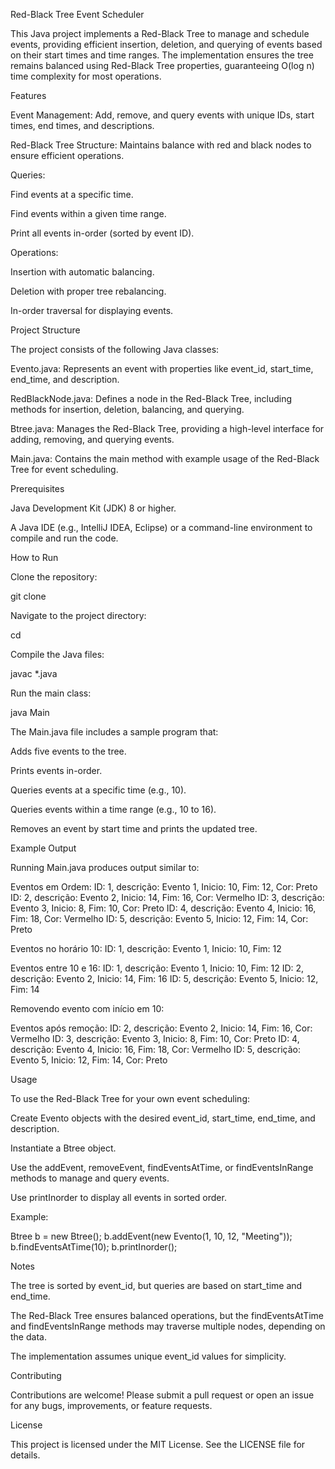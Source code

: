 Red-Black Tree Event Scheduler

This Java project implements a Red-Black Tree to manage and schedule events, providing efficient insertion, deletion, and querying of events based on their start times and time ranges. The implementation ensures the tree remains balanced using Red-Black Tree properties, guaranteeing O(log n) time complexity for most operations.

Features





Event Management: Add, remove, and query events with unique IDs, start times, end times, and descriptions.



Red-Black Tree Structure: Maintains balance with red and black nodes to ensure efficient operations.



Queries:





Find events at a specific time.



Find events within a given time range.



Print all events in-order (sorted by event ID).



Operations:





Insertion with automatic balancing.



Deletion with proper tree rebalancing.



In-order traversal for displaying events.

Project Structure

The project consists of the following Java classes:





Evento.java: Represents an event with properties like event_id, start_time, end_time, and description.



RedBlackNode.java: Defines a node in the Red-Black Tree, including methods for insertion, deletion, balancing, and querying.



Btree.java: Manages the Red-Black Tree, providing a high-level interface for adding, removing, and querying events.



Main.java: Contains the main method with example usage of the Red-Black Tree for event scheduling.

Prerequisites





Java Development Kit (JDK) 8 or higher.



A Java IDE (e.g., IntelliJ IDEA, Eclipse) or a command-line environment to compile and run the code.

How to Run





Clone the repository:

git clone <repository-url>



Navigate to the project directory:

cd <project-directory>



Compile the Java files:

javac *.java



Run the main class:

java Main

The Main.java file includes a sample program that:





Adds five events to the tree.



Prints events in-order.



Queries events at a specific time (e.g., 10).



Queries events within a time range (e.g., 10 to 16).



Removes an event by start time and prints the updated tree.

Example Output

Running Main.java produces output similar to:

Eventos em Ordem:
ID: 1, descrição: Evento 1, Inicio: 10, Fim: 12, Cor: Preto
ID: 2, descrição: Evento 2, Inicio: 14, Fim: 16, Cor: Vermelho
ID: 3, descrição: Evento 3, Inicio: 8, Fim: 10, Cor: Preto
ID: 4, descrição: Evento 4, Inicio: 16, Fim: 18, Cor: Vermelho
ID: 5, descrição: Evento 5, Inicio: 12, Fim: 14, Cor: Preto

Eventos no horário 10:
ID: 1, descrição: Evento 1, Inicio: 10, Fim: 12

Eventos entre 10 e 16:
ID: 1, descrição: Evento 1, Inicio: 10, Fim: 12
ID: 2, descrição: Evento 2, Inicio: 14, Fim: 16
ID: 5, descrição: Evento 5, Inicio: 12, Fim: 14

Removendo evento com início em 10:

Eventos após remoção:
ID: 2, descrição: Evento 2, Inicio: 14, Fim: 16, Cor: Vermelho
ID: 3, descrição: Evento 3, Inicio: 8, Fim: 10, Cor: Preto
ID: 4, descrição: Evento 4, Inicio: 16, Fim: 18, Cor: Vermelho
ID: 5, descrição: Evento 5, Inicio: 12, Fim: 14, Cor: Preto

Usage

To use the Red-Black Tree for your own event scheduling:





Create Evento objects with the desired event_id, start_time, end_time, and description.



Instantiate a Btree object.



Use the addEvent, removeEvent, findEventsAtTime, or findEventsInRange methods to manage and query events.



Use printInorder to display all events in sorted order.

Example:

Btree b = new Btree();
b.addEvent(new Evento(1, 10, 12, "Meeting"));
b.findEventsAtTime(10);
b.printInorder();

Notes





The tree is sorted by event_id, but queries are based on start_time and end_time.



The Red-Black Tree ensures balanced operations, but the findEventsAtTime and findEventsInRange methods may traverse multiple nodes, depending on the data.



The implementation assumes unique event_id values for simplicity.

Contributing

Contributions are welcome! Please submit a pull request or open an issue for any bugs, improvements, or feature requests.

License

This project is licensed under the MIT License. See the LICENSE file for details.